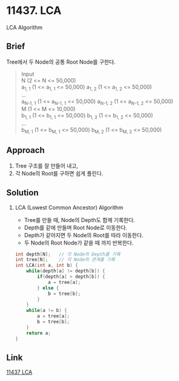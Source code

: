 # 11437. LCA  
LCA Algorithm  

## Brief  
Tree에서 두 Node의 공통 Root Node를 구한다.  

> Input  
> N (2 <= N <= 50,000)  
> a<sub>1, 1</sub> (1 <= a<sub>1, 1</sub> <= 50,000) a<sub>1, 2</sub> (1 <= a<sub>1, 2</sub> <= 50,000)  
> ...  
> a<sub>N-1, 1</sub> (1 <= a<sub>N-1, 1</sub> <= 50,000) a<sub>N-1, 2</sub> (1 <= a<sub>N-1, 2</sub> <= 50,000)  
> M (1 <= M <= 10,000)  
> b<sub>1, 1</sub> (1 <= b<sub>1, 1</sub> <= 50,000) b<sub>1, 2</sub> (1 <= b<sub>1, 2</sub> <= 50,000)  
> ...  
> b<sub>M, 1</sub> (1 <= b<sub>M, 1</sub> <= 50,000) b<sub>M, 2</sub> (1 <= b<sub>M, 2</sub> <= 50,000)  

## Approach  
1. Tree 구조를 잘 만들어 내고,  
2. 각 Node의 Root를 구하면 쉽게 풀린다.  

## Solution  
1. LCA (Lowest Common Ancestor) Algorithm  
    - Tree를 만들 때, Node의 Depth도 함께 기록한다.  
    - Depth를 같에 만들며 Root Node로 이동한다.  
    - Depth가 같아지면 두 Node의 Root를 따라 이동한다.  
    - 두 Node의 Root Node가 같을 때 까지 반복한다.  

    ```cpp
    int depth[N];   // 각 Node의 Depth를 기록  
    int tree[N];    // 각 Node의 관계를 기록  
    int LCA(int a, int b) {
        while(depth[a] != depth[b]) {
            if(depth[a] > depth[b]) {
                a = tree[a];
            } else {
                b = tree[b];
            }
        }
        while(a != b) {
            a = tree[a];
            b = tree[b];
        }
        return a;
    }
    ```

## Link  
[11437 LCA](https://www.acmicpc.net/problem/11437)